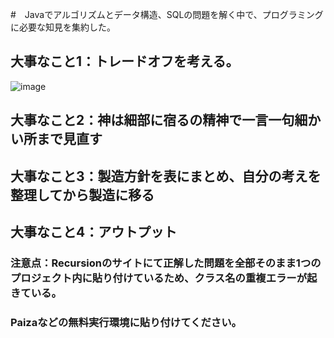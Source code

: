 #　Javaでアルゴリズムとデータ構造、SQLの問題を解く中で、プログラミングに必要な知見を集約した。

## 大事なこと1：トレードオフを考える。
![image](https://github.com/hiroto114/Recursion_Java_ProblemsList/assets/147373496/fe15e3e2-6fbe-47d3-9f2e-0ac09cb07827)

## 大事なこと2：神は細部に宿るの精神で一言一句細かい所まで見直す

## 大事なこと3：製造方針を表にまとめ、自分の考えを整理してから製造に移る

## 大事なこと4：アウトプット

### 注意点：Recursionのサイトにて正解した問題を全部そのまま1つのプロジェクト内に貼り付けているため、クラス名の重複エラーが起きている。
### Paizaなどの無料実行環境に貼り付けてください。
